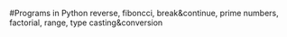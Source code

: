 #Programs in Python
reverse, fiboncci, break&continue, prime numbers, factorial, range, type casting&conversion
